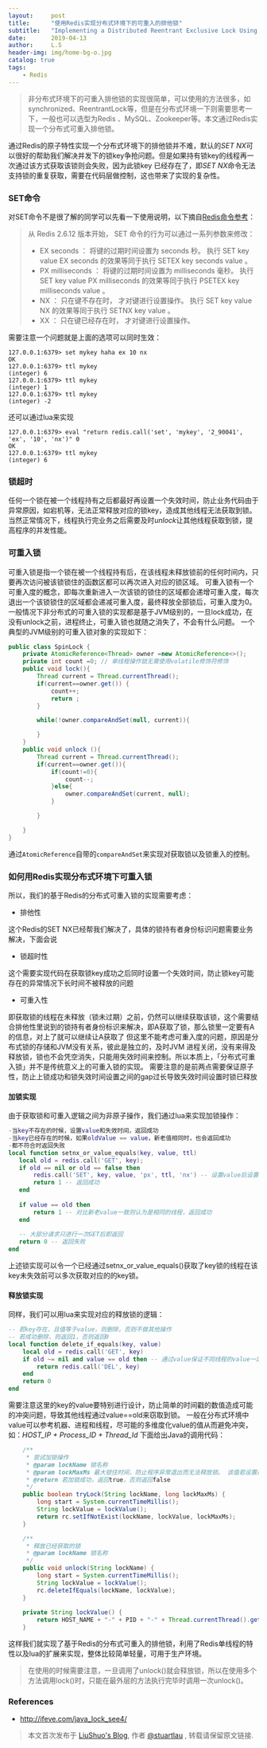 ```yaml
---
layout:     post
title:      "使用Redis实现分布式环境下的可重入的排他锁"
subtitle:   "Implementing a Distributed Reentrant Exclusive Lock Using Redis"
date:       2019-04-13
author:     L.S
header-img: img/home-bg-o.jpg
catalog: true
tags:
    - Redis
---
```

> 非分布式环境下的可重入排他锁的实现很简单，可以使用的方法很多，如synchronized、ReentrantLock等，但是在分布式环境一下则需要思考一下，一般也可以选型为Redis
、MySQL、Zookeeper等。本文通过Redis实现一个分布式可重入排他锁。

通过Redis的原子特性实现一个分布式环境下的排他锁并不难，默认的*SET 
NX*可以很好的帮助我们解决并发下的锁key争抢问题。但是如果持有锁key的线程再一次通过该方式获取该锁则会失败，因为此锁key
已经存在了，即*SET NX*命令无法支持锁的重复获取，需要在代码层做控制，这也带来了实现的复杂性。

### SET命令
对SET命令不是很了解的同学可以先看一下使用说明，以下摘自[Redis命令参考](http://redisdoc.com/string/set.html)：
> 从 Redis 2.6.12 版本开始， SET 命令的行为可以通过一系列参数来修改：
> - EX seconds ： 将键的过期时间设置为 seconds 秒。 执行 SET key value EX seconds 的效果等同于执行 SETEX key seconds value 。
> - PX milliseconds ： 将键的过期时间设置为 milliseconds 毫秒。 执行 SET key value PX milliseconds 的效果等同于执行 PSETEX key milliseconds value 。
> - NX ： 只在键不存在时， 才对键进行设置操作。 执行 SET key value NX 的效果等同于执行 SETNX key value 。
> - XX ： 只在键已经存在时， 才对键进行设置操作。

需要注意一个问题就是上面的选项可以同时生效：
```
127.0.0.1:6379> set mykey haha ex 10 nx
OK
127.0.0.1:6379> ttl mykey
(integer) 6
127.0.0.1:6379> ttl mykey
(integer) 1
127.0.0.1:6379> ttl mykey
(integer) -2
```
还可以通过lua来实现
```
127.0.0.1:6379> eval "return redis.call('set', 'mykey', '2_90041', 'ex', '10', 'nx')" 0
OK
127.0.0.1:6379> ttl mykey
(integer) 6
```
### 锁超时
任何一个锁在被一个线程持有之后都最好再设置一个失效时间，防止业务代码由于异常原因，如宕机等，无法正常释放对应的锁key，造成其他线程无法获取到锁。
当然正常情况下，线程执行完业务之后需要及时*unlock*让其他线程获取到锁，提高程序的并发性能。

### 可重入锁
可重入锁是指一个锁在被一个线程持有后，在该线程未释放锁前的任何时间内，只要再次访问被该锁锁住的函数区都可以再次进入对应的锁区域。
可重入锁有一个可重入度的概念，即每次重新进入一次该锁的锁住的区域都会递增可重入度，每次退出一个该锁锁住的区域都会递减可重入度，最终释放全部锁后，可重入度为0。
一般情况下非分布式的可重入锁的实现都是基于JVM级别的，一旦lock成功，在没有unlock之前，进程终止，可重入锁也就随之消失了，不会有什么问题。
一个典型的JVM级别的可重入锁对象的实现如下：
```java
public class SpinLock {
	private AtomicReference<Thread> owner =new AtomicReference<>();
	private int count =0; // 单线程操作锁无需使用volatile修饰符修饰
	public void lock(){
		Thread current = Thread.currentThread();
		if(current==owner.get()) {
			count++;
			return ;
		}

		while(!owner.compareAndSet(null, current)){

		}
	}
	public void unlock (){
		Thread current = Thread.currentThread();
		if(current==owner.get()){
			if(count!=0){
				count--;
			}else{
				owner.compareAndSet(current, null);
			}

		}

	}
}
```
通过`AtomicReference`自带的`compareAndSet`来实现对获取锁以及锁重入的控制。

### 如何用Redis实现分布式环境下可重入锁
所以，我们的基于Redis的分布式可重入锁的实现需要考虑：
- 排他性

这个Redis的SET NX已经帮我们解决了，具体的锁持有者身份标识问题需要业务解决，下面会说
- 锁超时性

这个需要实现代码在获取锁key成功之后同时设置一个失效时间，防止锁key可能存在的异常情况下长时间不被释放的问题
- 可重入性

即获取锁的线程在未释放（锁未过期）之前，仍然可以继续获取该锁，这个需要结合排他性里说到的锁持有者身份标识来解决，即A获取了锁，那么锁里一定要有A的信息，对上了就可以继续让A获取了
但这里不能考虑可重入度的问题，原因是分布式锁的存储和JVM没有关系，彼此是独立的，及时JVM
进程关闭，没有来得及释放锁，锁也不会凭空消失，只能用失效时间来控制。所以本质上，「分布式可重入锁」并不是传统意义上的可重入锁的实现。
需要注意的是前两点需要保证原子性，防止上锁成功和锁失效时间设置之间的gap过长导致失效时间设置时锁已释放

#### 加锁实现
由于获取锁和可重入逻辑之间为非原子操作，我们通过lua来实现加锁操作：
```lua
-当key不存在的时候，设置value和失效时间，返回成功
-当key已经存在的时候，如果oldValue == value，新老值相同时，也会返回成功
-都不符合时返回失败
local function setnx_or_value_equals(key, value, ttl)
   local old = redis.call('GET', key);
   if old == nil or old == false then
       redis.call('SET', key, value, 'px', ttl, 'nx') -- 设置value后设置了px失效时间并且要求
       return 1 -- 返回成功
   end
   
   if value == old then
       return 1 -- 对比新老value一致则认为是相同的线程，返回成功
   end
   
   -- 大部分请求只进行一次GET后即返回
   return 0 -- 返回失败
end
```

上述锁实现可以令一个已经通过setnx_or_value_equals()获取了key锁的线程在该key未失效前可以多次获取对应的的key锁。

#### 释放锁实现
同样，我们可以用lua来实现对应的释放锁的逻辑：
```lua
-- 若key存在，且值等于value，则删除，否则不做其他操作
-- 若成功删除，则返回1，否则返回0
local function delete_if_equals(key, value)
    local old = redis.call('GET', key)
    if old ~= nil and value == old then -- 通过value保证不同线程的value一定不同
        return redis.call('DEL', key)
    end
    return 0
end
```   

需要注意这里的key的value要特别进行设计，防止简单的时间戳的数值造成可能的冲突问题，导致其他线程通过value==old来窃取到锁。
一般在分布式环境中value可以参考机器、进程和线程，尽可能的多维度化value的值从而避免冲突，如：*HOST_IP + Process_ID + Thread_Id*
下面给出Java的调用代码：
```java
    /**
     * 尝试加锁操作
     * @param lockName 锁名称
     * @param lockMaxMs 最大锁住时间，防止程序异常退出而无法释放锁。 该值若设置过小，可能会导致锁占有期间因锁超时而被释放，从而导致资源占用冲突
     * @return 若加锁成功，返回true，否则返回false
     */
    public boolean tryLock(String lockName, long lockMaxMs) {
        long start = System.currentTimeMillis();
        String lockValue = lockValue();
        return rc.setIfNotExist(lockName, lockValue, lockMaxMs);
    }

    /**
     * 释放已经获取的锁
     * @param lockName 锁名称
     */
    public void unlock(String lockName) {
        long start = System.currentTimeMillis();
        String lockValue = lockValue();
        rc.deleteIfEquals(lockName, lockValue);
    }
    
    private String lockValue() {
        return HOST_NAME + "-" + PID + "-" + Thread.currentThread().getId();
    }
```

这样我们就实现了基于Redis的分布式可重入的排他锁，利用了Redis单线程的特性以及lua的扩展来实现，整体比较简单轻量，可用于生产环境。

> 在使用的时候需要注意，一旦调用了unlock()就会释放锁，所以在使用多个方法调用lock()时，只能在最外层的方法执行完毕时调用一次unlock()。

### References 
- http://ifeve.com/java_lock_see4/

> 本文首次发布于 [LiuShuo's Blog](https://liushuo.me), 作者 [@stuartlau](http://github.com/stuartlau) ,
转载请保留原文链接.
